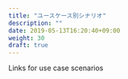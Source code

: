 ```yaml
---
title: "ユースケース別シナリオ"
description: ""
date: 2019-05-13T16:20:40+09:00
weight: 30
draft: true
---
```

Links for use case scenarios